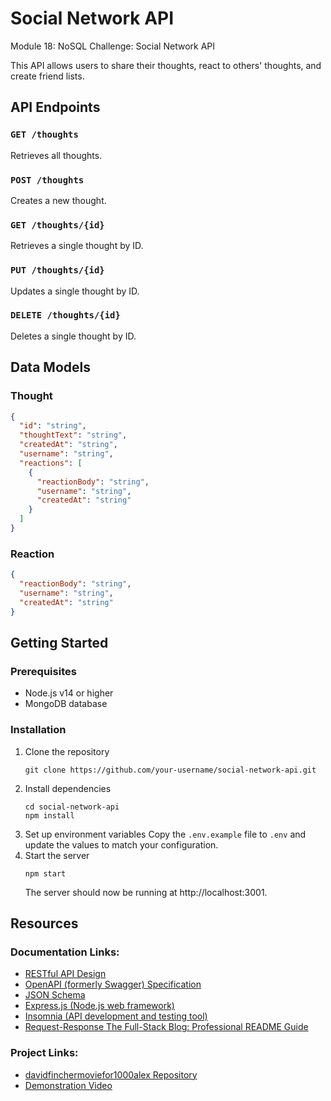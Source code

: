 # Social Network API

Module 18: NoSQL 
Challenge: Social Network API

This API allows users to share their thoughts, react to others' thoughts, and create friend lists.

## API Endpoints

### `GET /thoughts`

Retrieves all thoughts.

### `POST /thoughts`

Creates a new thought.

### `GET /thoughts/{id}`

Retrieves a single thought by ID.

### `PUT /thoughts/{id}`

Updates a single thought by ID.

### `DELETE /thoughts/{id}`

Deletes a single thought by ID.

## Data Models

### Thought

```json
{
  "id": "string",
  "thoughtText": "string",
  "createdAt": "string",
  "username": "string",
  "reactions": [
    {
      "reactionBody": "string",
      "username": "string",
      "createdAt": "string"
    }
  ]
}
```

### Reaction

```json
{
  "reactionBody": "string",
  "username": "string",
  "createdAt": "string"
}
```

## Getting Started

### Prerequisites

- Node.js v14 or higher
- MongoDB database

### Installation

1. Clone the repository
   ```
   git clone https://github.com/your-username/social-network-api.git
   ```
2. Install dependencies
   ```
   cd social-network-api
   npm install
   ```
3. Set up environment variables
   Copy the `.env.example` file to `.env` and update the values to match your configuration.
4. Start the server
   ```
   npm start
   ```
   The server should now be running at http://localhost:3001.


## Resources
### Documentation Links:
- [RESTful API Design](https://restfulapi.net/)
- [OpenAPI (formerly Swagger) Specification](https://swagger.io/specification/)
- [JSON Schema](https://json-schema.org/)
- [Express.js (Node.js web framework)](https://expressjs.com/)
- [Insomnia (API development and testing tool)](https://insomnia.rest/)
- [Request-Response The Full-Stack Blog: Professional README Guide](https://coding-boot-camp.github.io/full-stack/github/professional-readme-guide)

### Project Links:
- [davidfinchermoviefor1000alex Repository](https://github.com/sarnoire/davidfinchermoviefora1000alex)
- [Demonstration Video](https://drive.google.com/file/d/1Kayb4TfbYf-N6tjg_KM8UFFH7lBoj9YP/view)